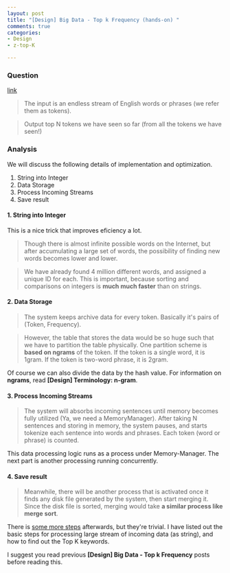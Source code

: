 ```yaml
---
layout: post
title: "[Design] Big Data - Top k Frequency (hands-on) "
comments: true
categories:
- Design
- z-top-K

---
```


### Question 

[link](http://stackoverflow.com/a/3262855)

> The input is an endless stream of English words or phrases (we refer them as tokens).

> Output top N tokens we have seen so far (from all the tokens we have seen!) 

### Analysis

We will discuss the following details of implementation and optimization. 

1. String into Integer
2. Data Storage
3. Process Incoming Streams
4. Save result

#### 1. String into Integer

This is a nice trick that improves eficiency a lot. 

> Though there is almost infinite possible words on the Internet, but after accumulating a large set of words, the possibility of finding new words becomes lower and lower.

> We have already found 4 million different words, and assigned a unique ID for each. This is important, because sorting and comparisons on integers is __much much faster__ than on strings.

#### 2. Data Storage

> The system keeps archive data for every token. Basically it's pairs of (Token, Frequency). 

> However, the table that stores the data would be so huge such that we have to partition the table physically. One partition scheme is __based on ngrams__ of the token. If the token is a single word, it is 1gram. If the token is two-word phrase, it is 2gram. 

Of course we can also divide the data by the hash value. For information on __ngrams__, read __[Design] Terminology: n-gram__. 

#### 3. Process Incoming Streams

> The system will absorbs incoming sentences until memory becomes fully utilized (Ya, we need a MemoryManager). After taking N sentences and storing in memory, the system pauses, and starts tokenize each sentence into words and phrases. Each token (word or phrase) is counted. 

This data processing logic runs as a process under Memory-Manager. The next part is another processing running concurrently. 

#### 4. Save result

> Meanwhile, there will be another process that is activated once it finds any disk file generated by the system, then start merging it. Since the disk file is sorted, merging would take __a similar process like merge sort__. 

There is [some more steps](http://stackoverflow.com/a/3262855) afterwards, but they're trivial. I have listed out the basic steps for processing large stream of incoming data (as string), and how to find out the Top K keywords. 

I suggest you read previous __[Design] Big Data - Top k Frequency__ posts before reading this. 
